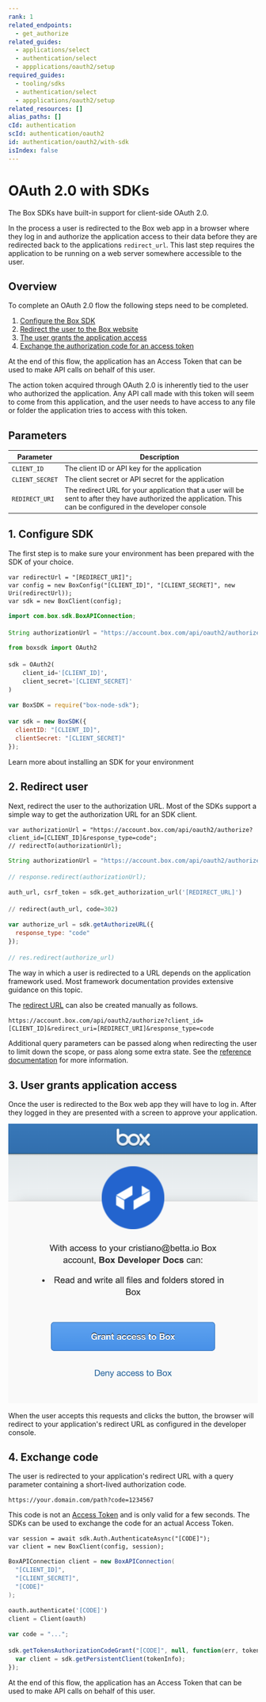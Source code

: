 ```yaml
---
rank: 1
related_endpoints:
  - get_authorize
related_guides:
  - applications/select
  - authentication/select
  - appplications/oauth2/setup
required_guides:
  - tooling/sdks
  - authentication/select
  - appplications/oauth2/setup
related_resources: []
alias_paths: []
cId: authentication
scId: authentication/oauth2
id: authentication/oauth2/with-sdk
isIndex: false
---
```


# OAuth 2.0 with SDKs

The Box SDKs have built-in support for client-side OAuth 2.0.

In the process a user is redirected to the Box web app in a browser where they
log in and authorize the application access to their data before they are
redirected back to the applications `redirect_url`. This last step requires the
application to be running on a web server somewhere accessible to the user.

## Overview

To complete an OAuth 2.0 flow the following steps need to be completed.

1. [Configure the Box SDK](#1-configure-sdk)
2. [Redirect the user to the Box website](#2-redirect-user)
3. [The user grants the application access](#3-user-grants-application-access)
4. [Exchange the authorization code for an access token](#4-exchange-code)

At the end of this flow, the application has an Access Token that can be used to
make API calls on behalf of this user.

<Message notice>

The action token acquired through OAuth 2.0 is inherently tied to the user who
authorized the application. Any API call made with this token will seem to
come from this application, and the user needs to have access to any file or
folder the application tries to access with this token.

</Message>

## Parameters

<!-- markdownlint-disable line-length -->

| Parameter       | Description                                                                                                                                                   |
| --------------- | ------------------------------------------------------------------------------------------------------------------------------------------------------------- |
| `CLIENT_ID`     | The client ID or API key for the application                                                                                                                  |
| `CLIENT_SECRET` | The client secret or API secret for the application                                                                                                           |
| `REDIRECT_URI`  | The redirect URL for your application that a user will be sent to after they have authorized the application. This can be configured in the developer console |

<!-- markdownlint-enable line-length -->

## 1. Configure SDK

The first step is to make sure your environment has been prepared with the SDK of
your choice.

<Tabs>

  <Tab title='.NET'>

```dotnet
var redirectUrl = "[REDIRECT_URI]";
var config = new BoxConfig("[CLIENT_ID]", "[CLIENT_SECRET]", new Uri(redirectUrl));
var sdk = new BoxClient(config);
```

  </Tab>
  <Tab title='Java'>

<!-- markdownlint-disable line-length -->
```java
import com.box.sdk.BoxAPIConnection;

String authorizationUrl = "https://account.box.com/api/oauth2/authorize?client_id=[CLIENT_ID]&response_type=code";
```
<!-- markdownlint-enable line-length -->

  </Tab>
  <Tab title='Python'>

```python
from boxsdk import OAuth2

sdk = OAuth2(
    client_id='[CLIENT_ID]',
    client_secret='[CLIENT_SECRET]'
)
```

  </Tab>
  <Tab title='Node'>

```js
var BoxSDK = require("box-node-sdk");

var sdk = new BoxSDK({
  clientID: "[CLIENT_ID]",
  clientSecret: "[CLIENT_SECRET]"
});
```

  </Tab>

</Tabs>

<CTA to="guide://tooling/sdks">
  Learn more about installing an SDK for your environment

</CTA>

## 2. Redirect user

Next, redirect the user to the authorization URL. Most of the SDKs support a
simple way to get the authorization URL for an SDK client.

<Tabs>

  <Tab title='.NET'>

```dotnet
var authorizationUrl = "https://account.box.com/api/oauth2/authorize?client_id=[CLIENT_ID]&response_type=code";
// redirectTo(authorizationUrl);
```

  </Tab>
  <Tab title='Java'>

<!-- markdownlint-disable line-length -->
```java
String authorizationUrl = "https://account.box.com/api/oauth2/authorize?client_id=[CLIENT_ID]&response_type=code";

// response.redirect(authorizationUrl);
```
<!-- markdownlint-enable line-length -->

  </Tab>
  <Tab title='Python'>

```python
auth_url, csrf_token = sdk.get_authorization_url('[REDIRECT_URL]')

// redirect(auth_url, code=302)
```

  </Tab>
  <Tab title='Node'>

```js
var authorize_url = sdk.getAuthorizeURL({
  response_type: "code"
});

// res.redirect(authorize_url)
```

  </Tab>

</Tabs>

<Message>

  The way in which a user is redirected to a URL depends on the application
  framework used. Most framework documentation provides extensive guidance on
  this topic.

</Message>

The [redirect URL](endpoint://get-authorize) can also be created manually as
follows.

<!-- markdownlint-disable line-length -->

```curl
https://account.box.com/api/oauth2/authorize?client_id=[CLIENT_ID]&redirect_uri=[REDIRECT_URI]&response_type=code
```

<!-- markdownlint-enable line-length -->

<Message>

  Additional query parameters can be passed along when redirecting the user to
  limit down the scope, or pass along some extra state. See the [reference
  documentation](endpoint://get-authorize) for more information.

</Message>

## 3. User grants application access

Once the user is redirected to the Box web app they will have to log in. After
they logged in they are presented with a screen to approve your application.

<ImageFrame border center shadow width="400">

  ![Example OAuth 2.0 approval screen](./oauth2-grant.png)

</ImageFrame>

When the user accepts this requests and clicks the button, the browser will
redirect to your application's redirect URL as configured in the developer console.

## 4. Exchange code

The user is redirected to your application's redirect URL with a query parameter
containing a short-lived authorization code.

```curl
https://your.domain.com/path?code=1234567
```

This code is not an [Access Token][tokens] and is only valid for a few seconds.
The SDKs can be used to exchange the code for an actual Access Token.

<Tabs>

  <Tab title='.NET'>

```dotnet
var session = await sdk.Auth.AuthenticateAsync("[CODE]");
var client = new BoxClient(config, session);
```

  </Tab>
  <Tab title='Java'>

```java
BoxAPIConnection client = new BoxAPIConnection(
  "[CLIENT_ID]",
  "[CLIENT_SECRET]",
  "[CODE]"
);
```

  </Tab>
  <Tab title='Python'>

```python
oauth.authenticate('[CODE]')
client = Client(oauth)
```

  </Tab>
  <Tab title='Node'>

```js
var code = "...";

sdk.getTokensAuthorizationCodeGrant("[CODE]", null, function(err, tokenInfo) {
  var client = sdk.getPersistentClient(tokenInfo);
});
```

  </Tab>

</Tabs>

At the end of this flow, the application has an Access Token that can be used to
make API calls on behalf of this user.

[tokens]: guide://authentication/tokens
